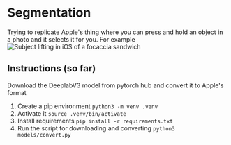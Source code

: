 # Segmentation
Trying to replicate Apple's thing where you can press and hold an object in a photo and it selects it for you.
For example
![Subject lifting in iOS of a focaccia sandwich](images/goal.png "Goal")

## Instructions (so far)
Download the DeeplabV3 model from pytorch hub and convert it to Apple's format
1. Create a pip environment 
`python3 -m venv .venv` 
2. Activate it
`source .venv/bin/activate` 
3. Install requirements
`pip install -r requirements.txt`  
4. Run the script for downloading and converting
`python3 models/convert.py`
